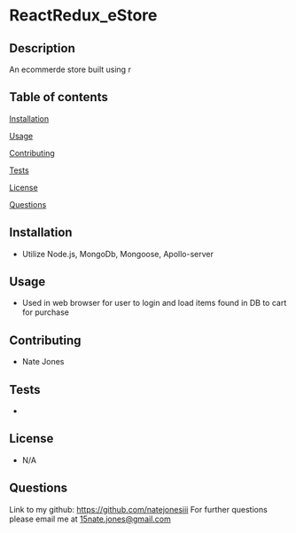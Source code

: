 # ReactRedux_eStore

## Description

An ecommerde store built using r

## Table of contents

[Installation](#installation)

[Usage](#usage)

[Contributing](#contributing)

[Tests](#tests)

[License](#license)

[Questions](#questions)

## Installation

- Utilize Node.js, MongoDb, Mongoose, Apollo-server

## Usage

- Used in web browser for user to login and load items found in DB to cart for purchase

## Contributing

- Nate Jones

## Tests

-

## License

- N/A

## Questions

Link to my github: https://github.com/natejonesiii
For further questions please email me at 15nate.jones@gmail.com
